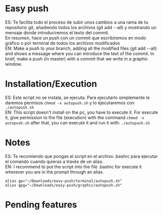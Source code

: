 # Easy push
ES: Te facilita todo el proceso de subir unos cambios a una rama de tu repositorio git,
 añadiendo todos los archivos (git add --all) y mostrando un mensaje donde
 introduciremos el texto del commit.
 <br/>En resumen, hace un push con un commit que escribiremos
 en modo gráfico o por terminal de todos los archivos modificados<br/>
EN: Make a push to your branch, adding all the modified files (git add --all) and shows a message where you can introduce
the text of the commit. In brief, make a push (in master) with a commit that we write in a graphic window.
# Installation/Execution
ES: Este script no se instala, se ejecuta. Para ejecutarlo simplemente le daremos permisos `chmod -x autopush.sh` y
lo ejecutaremos con `./autopush.sh`<br/>
EN: This script doesn't install on the pc, you have to execute it. For execute it, give permission to the file (execution) with the command `chmod -x autopush.sh`
after that, you can execute it and run it with: `./autopush.sh`
# Notes
ES: Te recomiendo que pongas el script en el archivo .bashrc para ejecutar el comando cuando quieras a través de un alias.<br/>
EN: I recommend to put the script into the file .bashrc for execute it wherever you are in the prompt through an alias.
```
alias gp="~/Downloads/easy-push/terminal/autopush.sh"
alias gpg="~/Downloads/easy-push/graphic/autopush.sh"
```
# Pending features
